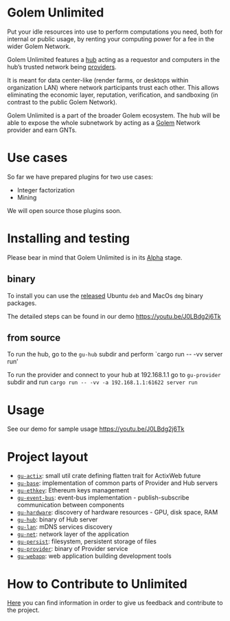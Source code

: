# Golem Unlimited

Put your idle resources into use to perform computations you need, both for internal or public usage, by renting your computing power for a fee in the wider Golem Network.

Golem Unlimited features a [hub](gu-hub) acting as a requestor and computers in the hub’s trusted network being [providers](gu-provider).

It is meant for data center-like (render farms, or desktops within organization LAN) where network participants trust each other. This allows eliminating the economic layer, reputation, verification, and sandboxing (in contrast to the public Golem Network).

Golem Unlimited is a part of the broader Golem ecosystem. The hub will be able to expose the whole subnetwork by acting as a [Golem](../../../golem) Network provider and earn GNTs.

# Use cases
So far we have prepared plugins for two use cases:
* Integer factorization
* Mining 

We will open source those plugins soon.

# Installing and testing

Please bear in mind that Golem Unlimited is in its [Alpha](https://en.wikipedia.org/wiki/Software_release_life_cycle#Alpha) stage.

## binary
To install you can use the [released](../../releases) Ubuntu `deb` and MacOs `dmg` binary packages.

The detailed steps can be found in our demo https://youtu.be/J0LBdg2j6Tk

## from source
To run the hub, go to the `gu-hub` subdir and perform `cargo run -- -vv server run’

To run the provider and connect to your hub at 192.168.1.1 go to `gu-provider` subdir and run `cargo run -- -vv -a 192.168.1.1:61622 server run`

# Usage

See our demo for sample usage
https://youtu.be/J0LBdg2j6Tk


# Project layout

*  [`gu-actix`]: small util crate defining flatten trait for ActixWeb future
*  [`gu-base`]: implementation of common parts of Provider and Hub servers
*  [`gu-ethkey`]: Ethereum keys management
*  [`gu-event-bus`]: event-bus implementation - publish-subscribe communication between components
*  [`gu-hardware`]: discovery of hardware resources - GPU, disk space, RAM
*  [`gu-hub`]: binary of Hub server
*  [`gu-lan`]: mDNS services discovery
*  [`gu-net`]: network layer of the application
*  [`gu-persist`]: filesystem, persistent storage of files
*  [`gu-provider`]: binary of Provider service
*  [`gu-webapp`]: web application building development tools

[`gu-actix`]: gu-actix
[`gu-base`]: gu-base
[`gu-ethkey`]: gu-ethkey
[`gu-event-bus`]: gu-event-bus
[`gu-hardware`]: gu-hardware
[`gu-hub`]: gu-hub
[`gu-lan`]: gu-lan
[`gu-net`]: gu-net
[`gu-persist`]: gu-persist
[`gu-provider`]: gu-provider
[`gu-webapp`]: gu-webapp


# How to Contribute to Unlimited
[Here](../../wiki/Contributing) you can find information in order to give us feedback  and contribute to the project.

